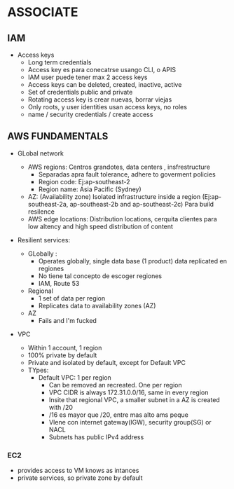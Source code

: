 # ASSOCIATE

## IAM
- Access keys
    - Long term credentials
    - Access key es para conecatrse usango CLI, o APIS
    - IAM user puede tener max 2  access keys
    - Access keys can be deleted, created, inactive, active
    - Set of credentials public and private 
    - Rotating access key is crear nuevas, borrar viejas
    - Only roots, y user identities usan access keys, no roles
    - name / security credentials / create access

## AWS FUNDAMENTALS
- GLobal network
    - AWS regions: Centros grandotes, data centers , insfrestructure
        - Separadas apra fault tolerance, adhere to goverment policies
        - Region code: Ej:ap-southeast-2
        - Region name: Asia Pacific (Sydney)
    - AZ: (Availability zone) Isolated infrastructure inside a region (Ej:ap-southeast-2a, ap-southeast-2b and ap-southeast-2c) Para build resilence
    - AWS edge locations: Distribution locations, cerquita clientes para low altency and high speed distribution of content
- Resilient services:
    - GLobally :
        - Operates globally, single data base (1 product) data replicated en regiones
        - No tiene tal concepto de escoger regiones
        - IAM, Route 53
    - Regional
        - 1 set of data per region
        - Replicates data to availability zones (AZ)
    - AZ
        - Fails and I'm fucked

- VPC
    - Within 1 account, 1 region
    - 100% private by default
    - Private and isolated by default, except for Default VPC
    - TYpes:
        - Default VPC: 1 per region
            - Can be removed an recreated. One per region
            - VPC CIDR is always 172.31.0.0/16, same in every region
            - Insite that regional VPC, a smaller subnet in a AZ is created with /20
            - /16 es mayor que /20, entre mas alto ams peque
            - VIene con internet gateway(IGW), security group(SG) or NACL
            - Subnets has public IPv4 address

### EC2
- provides access to VM knows as intances
- private services, so private zone by default
